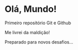 # Olá, Mundo!
Primeiro repositório Git e Github

Me livrei da maldição!

Preparado para novos desafios...
